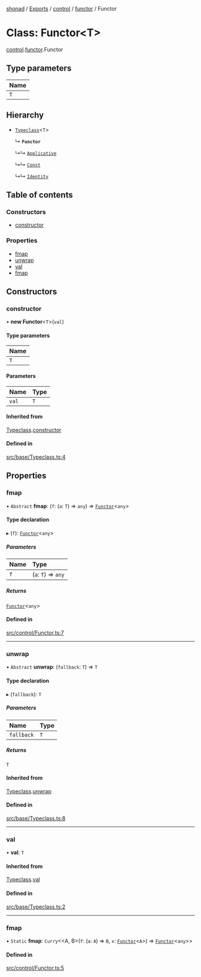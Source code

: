 [shonad](../README.md) / [Exports](../modules.md) / [control](../modules/control.md) / [functor](../modules/control.functor.md) / Functor

# Class: Functor<T\>

[control](../modules/control.md).[functor](../modules/control.functor.md).Functor

## Type parameters

| Name |
| :------ |
| `T` |

## Hierarchy

- [`Typeclass`](base.typeclass.Typeclass.md)<`T`\>

  ↳ **`Functor`**

  ↳↳ [`Applicative`](control.applicative.Applicative.md)

  ↳↳ [`Const`](data.constFunctor.Const.md)

  ↳↳ [`Identity`](data.identity.Identity.md)

## Table of contents

### Constructors

- [constructor](control.functor.Functor.md#constructor)

### Properties

- [fmap](control.functor.Functor.md#fmap)
- [unwrap](control.functor.Functor.md#unwrap)
- [val](control.functor.Functor.md#val)
- [fmap](control.functor.Functor.md#fmap-1)

## Constructors

### constructor

• **new Functor**<`T`\>(`val`)

#### Type parameters

| Name |
| :------ |
| `T` |

#### Parameters

| Name | Type |
| :------ | :------ |
| `val` | `T` |

#### Inherited from

[Typeclass](base.typeclass.Typeclass.md).[constructor](base.typeclass.Typeclass.md#constructor)

#### Defined in

[src/base/Typeclass.ts:4](https://github.com/jonlaing/shonad/blob/22dd501/src/base/Typeclass.ts#L4)

## Properties

### fmap

• `Abstract` **fmap**: (`f`: (`a`: `T`) => `any`) => [`Functor`](control.functor.Functor.md)<`any`\>

#### Type declaration

▸ (`f`): [`Functor`](control.functor.Functor.md)<`any`\>

##### Parameters

| Name | Type |
| :------ | :------ |
| `f` | (`a`: `T`) => `any` |

##### Returns

[`Functor`](control.functor.Functor.md)<`any`\>

#### Defined in

[src/control/Functor.ts:7](https://github.com/jonlaing/shonad/blob/22dd501/src/control/Functor.ts#L7)

___

### unwrap

• `Abstract` **unwrap**: (`fallback`: `T`) => `T`

#### Type declaration

▸ (`fallback`): `T`

##### Parameters

| Name | Type |
| :------ | :------ |
| `fallback` | `T` |

##### Returns

`T`

#### Inherited from

[Typeclass](base.typeclass.Typeclass.md).[unwrap](base.typeclass.Typeclass.md#unwrap)

#### Defined in

[src/base/Typeclass.ts:8](https://github.com/jonlaing/shonad/blob/22dd501/src/base/Typeclass.ts#L8)

___

### val

• **val**: `T`

#### Inherited from

[Typeclass](base.typeclass.Typeclass.md).[val](base.typeclass.Typeclass.md#val)

#### Defined in

[src/base/Typeclass.ts:2](https://github.com/jonlaing/shonad/blob/22dd501/src/base/Typeclass.ts#L2)

___

### fmap

▪ `Static` **fmap**: `Curry`<<A, B\>(`f`: (`a`: `A`) => `B`, `x`: [`Functor`](control.functor.Functor.md)<`A`\>) => [`Functor`](control.functor.Functor.md)<`any`\>\>

#### Defined in

[src/control/Functor.ts:5](https://github.com/jonlaing/shonad/blob/22dd501/src/control/Functor.ts#L5)
